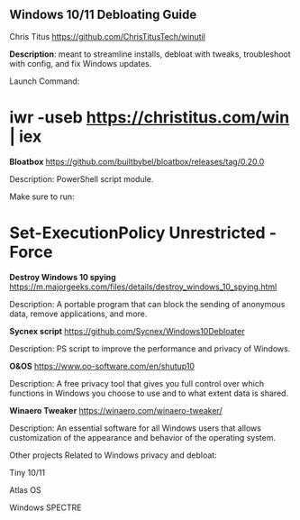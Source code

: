## **Windows 10/11 Debloating Guide**

Chris Titus https://github.com/ChrisTitusTech/winutil

**Description**: meant to streamline installs, debloat with tweaks, troubleshoot with config, and fix Windows updates.

Launch Command: 
# iwr -useb https://christitus.com/win | iex

**Bloatbox** https://github.com/builtbybel/bloatbox/releases/tag/0.20.0

Description: PowerShell script module.

 Make sure to run:
 # Set-ExecutionPolicy Unrestricted -Force

**Destroy Windows 10 spying** https://m.majorgeeks.com/files/details/destroy_windows_10_spying.html

Description: A portable program that can block the sending of anonymous data, remove applications, and more.

**Sycnex script** https://github.com/Sycnex/Windows10Debloater

Description: PS script to improve the performance and privacy of Windows.

**O&OS** https://www.oo-software.com/en/shutup10

Description: A free privacy tool that gives you full control over which functions in Windows you choose to use and to what extent data is shared.

**Winaero Tweaker** https://winaero.com/winaero-tweaker/

Description: An essential software for all Windows users that allows customization of the appearance and behavior of the operating system.


Other projects Related to Windows privacy and debloat:

Tiny 10/11

Atlas OS

Windows SPECTRE